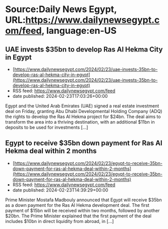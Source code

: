# Source:Daily News Egypt, URL:https://www.dailynewsegypt.com/feed, language:en-US

## UAE invests $35bn to develop Ras Al Hekma City in Egypt
 - [https://www.dailynewsegypt.com/2024/02/23/uae-invests-35bn-to-develop-ras-al-hekma-city-in-egypt](https://www.dailynewsegypt.com/2024/02/23/uae-invests-35bn-to-develop-ras-al-hekma-city-in-egypt)
 - RSS feed: https://www.dailynewsegypt.com/feed
 - date published: 2024-02-23T17:03:26+00:00

Egypt and the United Arab Emirates (UAE) signed a real estate investment deal on Friday, granting Abu Dhabi Developmental Holding Company (ADQ) the rights to develop the Ras Al Hekma project for $24bn. The deal aims to transform the area into a thriving destination, with an additional $11bn in deposits to be used for investments [&#8230;]

## Egypt to receive $35bn down payment for Ras Al Hekma deal within 2 months
 - [https://www.dailynewsegypt.com/2024/02/23/egypt-to-receive-35bn-down-payment-for-ras-al-hekma-deal-within-2-months](https://www.dailynewsegypt.com/2024/02/23/egypt-to-receive-35bn-down-payment-for-ras-al-hekma-deal-within-2-months)
 - RSS feed: https://www.dailynewsegypt.com/feed
 - date published: 2024-02-23T14:39:29+00:00

Prime Minister Mostafa Madbouly announced that Egypt will receive $35bn as a down payment for the Ras Al Hekma development deal. The first payment of $15bn will be received within two months, followed by another $20bn. The Prime Minister explained that the first payment of the deal includes $10bn in direct liquidity from abroad, in [&#8230;]

